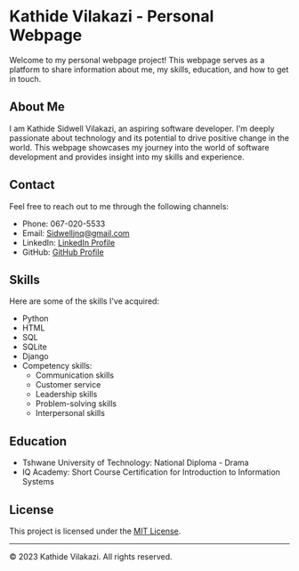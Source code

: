 # Kathide Vilakazi - Personal Webpage

Welcome to my personal webpage project! This webpage serves as a platform to share information about me, my skills, education, and how to get in touch.


## About Me

I am Kathide Sidwell Vilakazi, an aspiring software developer. I'm deeply passionate about technology and its potential to drive positive change in the world. This webpage showcases my journey into the world of software development and provides insight into my skills and experience.

## Contact

Feel free to reach out to me through the following channels:

- Phone: 067-020-5533
- Email: [Sidwelljnq@gmail.com](mailto:Sidwelljnq@gmail.com)
- LinkedIn: [LinkedIn Profile](https://www.linkedin.com/in/kathide-v-53504585/)
- GitHub: [GitHub Profile](https://github.com/VilakaziSoul/)

## Skills

Here are some of the skills I've acquired:

- Python
- HTML
- SQL
- SQLite
- Django
- Competency skills:
  - Communication skills
  - Customer service
  - Leadership skills
  - Problem-solving skills
  - Interpersonal skills

## Education

- Tshwane University of Technology: National Diploma - Drama
- IQ Academy: Short Course Certification for Introduction to Information Systems


## License

This project is licensed under the [MIT License](LICENSE).

---

&copy; 2023 Kathide Vilakazi. All rights reserved.
